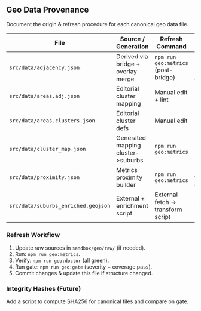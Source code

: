 ## Geo Data Provenance

Document the origin & refresh procedure for each canonical geo data file.

| File | Source / Generation | Refresh Command | Notes |
|------|---------------------|-----------------|-------|
| `src/data/adjacency.json` | Derived via bridge + overlay merge | `npm run geo:metrics` (post-bridge) | Must remain symmetric (doctor enforces) |
| `src/data/areas.adj.json` | Editorial cluster mapping | Manual edit + lint | Keep slugs lowercase |
| `src/data/areas.clusters.json` | Editorial cluster defs | Manual edit | Sync with `cluster_map.json` |
| `src/data/cluster_map.json` | Generated mapping cluster->suburbs | `npm run geo:metrics` | Deterministic |
| `src/data/proximity.json` | Metrics proximity builder | `npm run geo:metrics` | Distance thresholds in config |
| `src/data/suburbs_enriched.geojson` | External + enrichment script | External fetch -> transform script | Strip unused props |

### Refresh Workflow
1. Update raw sources in `sandbox/geo/raw/` (if needed).
2. Run: `npm run geo:metrics`.
3. Verify: `npm run geo:doctor` (all green).
4. Run gate: `npm run geo:gate` (severity + coverage pass).
5. Commit changes & update this file if structure changed.

### Integrity Hashes (Future)
Add a script to compute SHA256 for canonical files and compare on gate.
